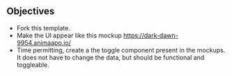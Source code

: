 ## Objectives

- Fork this template.
- Make the UI appear like this mockup
  https://dark-dawn-9954.animaapp.io/
- Time permitting, create a the toggle component present in the mockups. It does not have to change the data, but should be functional and toggleable.
